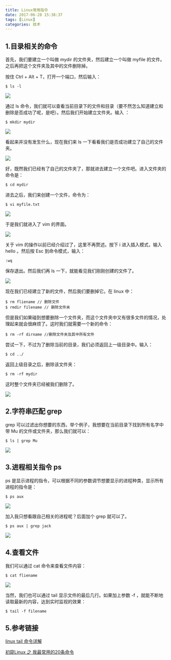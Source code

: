 ```yaml
---
title: Linux常用指令
date: 2017-06-28 15:38:37
tags: [Linux]
categories: 技术
---
```


## 1.目录相关的命令

首先，我们要建立一个叫做 mydir 的文件夹，然后建立一个叫做 myfile 的文件。之后再把这个文件夹及其中的文件删除掉。

按住 Ctrl + Alt + T，打开一个端口，然后输入：

```
$ ls -l
```

![](https://raw.githubusercontent.com/JackSmithThu/MarkdownPhotos/master/201707280008.png)

通过 ls 命令，我们就可以查看当前目录下的文件和目录（要不然怎么知道建立和删除是否成功了呢，是吧）。然后我们开始建立文件夹。输入 ：

```
$ mkdir mydir 
```

![](https://raw.githubusercontent.com/JackSmithThu/MarkdownPhotos/master/201707280009.png)

看起来并没有发生什么，现在我们来 ls 一下看看我们是否成功建立了自己的文件夹。

![](https://raw.githubusercontent.com/JackSmithThu/MarkdownPhotos/master/201707280010.png)

好，既然我们已经有了自己的文件夹了，那就进去建立一个文件吧。进入文件夹的命令是：

```
$ cd mydir
```

进去之后，我们来创建一个文件，命令为：

```
$ vi myfile.txt
```

![](https://raw.githubusercontent.com/JackSmithThu/MarkdownPhotos/master/201707280011.png)

于是我们就进入了 vim 的界面。

![](https://raw.githubusercontent.com/JackSmithThu/MarkdownPhotos/master/201707280012.png)

关于 vim 的操作以前已经介绍过了，这里不再赘述。按下 i 进入插入模式，输入 hello 。然后按 Esc 到命令模式，输入：

```
:wq
```

保存退出。然后我们再 ls 一下，就能看见我们刚刚创建的文件了。

![](https://raw.githubusercontent.com/JackSmithThu/MarkdownPhotos/master/201707280013.png)

现在我们已经建立了新的文件，然后我们要删掉它。在 linux 中：

```
$ rm fliename // 删除文件
$ rmdir filename // 删除文件夹
```

但是我们如果碰到想要删除一个文件夹，而这个文件夹中又有很多文件的情况，处理起来就会很麻烦了。这时我们就需要一个新的命令：

```
$ rm -rf dirname //删除文件夹及其中所有文件
```

尝试一下，不过为了删除当前的目录，我们必须返回上一级目录中。输入：

```
$ cd ../
```

返回上级目录之后，删除该文件夹：

```
$ rm -rf mydir
```

这时整个文件夹已经被我们删除了。

![](https://raw.githubusercontent.com/JackSmithThu/MarkdownPhotos/master/201707280014.png)



## 2.字符串匹配 grep

grep 可以过滤出你想要的东西，举个例子，我想要在当前目录下找到所有名字中带 Mu 的文件或文件夹，那么我们就可以：

```
$ ls | grep Mu
```

![](https://raw.githubusercontent.com/JackSmithThu/MarkdownPhotos/master/201707280015.png)



## 3.进程相关指令 ps

ps 是显示进程的指令，可以根据不同的参数调节想要显示的进程种类，显示所有进程的指令是：

```
$ ps aux
```

![](https://raw.githubusercontent.com/JackSmithThu/MarkdownPhotos/master/201707280016.png)

加入我只想看跟自己相关的进程呢？后面加个 grep 就可以了。

```
$ ps aux | grep jack
```

![](https://raw.githubusercontent.com/JackSmithThu/MarkdownPhotos/master/201707280017.png)



## 4.查看文件

我们可以通过 cat 命令来查看文件内容：

```
$ cat fliename
```

![](https://raw.githubusercontent.com/JackSmithThu/MarkdownPhotos/master/201707280018.png)

当然，我们也可以通过 tail 显示文件的最后几行。如果加上参数 -f ，就能不断地读取最新的内容，达到实时监视的效果：

```
$ tail -f filename
```



## 5.参考链接

[linux tail 命令详解](http://www.cnblogs.com/wangkangluo1/archive/2012/05/26/2518856.html)

 [初窥Linux 之 我最常用的20条命令](http://blog.csdn.net/ljianhui/article/details/11100625)





















